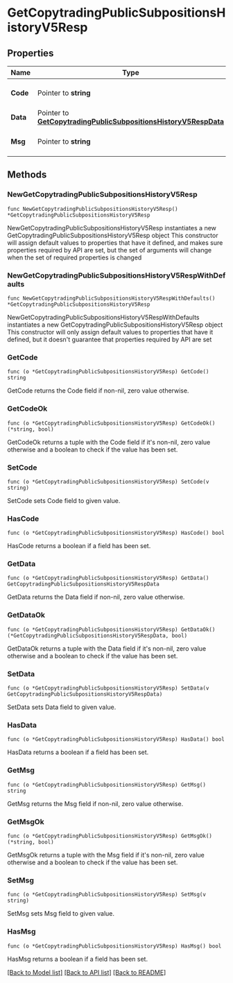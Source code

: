 # GetCopytradingPublicSubpositionsHistoryV5Resp

## Properties

Name | Type | Description | Notes
------------ | ------------- | ------------- | -------------
**Code** | Pointer to **string** |  | [optional] [default to ""]
**Data** | Pointer to [**GetCopytradingPublicSubpositionsHistoryV5RespData**](GetCopytradingPublicSubpositionsHistoryV5RespData.md) |  | [optional] 
**Msg** | Pointer to **string** |  | [optional] [default to ""]

## Methods

### NewGetCopytradingPublicSubpositionsHistoryV5Resp

`func NewGetCopytradingPublicSubpositionsHistoryV5Resp() *GetCopytradingPublicSubpositionsHistoryV5Resp`

NewGetCopytradingPublicSubpositionsHistoryV5Resp instantiates a new GetCopytradingPublicSubpositionsHistoryV5Resp object
This constructor will assign default values to properties that have it defined,
and makes sure properties required by API are set, but the set of arguments
will change when the set of required properties is changed

### NewGetCopytradingPublicSubpositionsHistoryV5RespWithDefaults

`func NewGetCopytradingPublicSubpositionsHistoryV5RespWithDefaults() *GetCopytradingPublicSubpositionsHistoryV5Resp`

NewGetCopytradingPublicSubpositionsHistoryV5RespWithDefaults instantiates a new GetCopytradingPublicSubpositionsHistoryV5Resp object
This constructor will only assign default values to properties that have it defined,
but it doesn't guarantee that properties required by API are set

### GetCode

`func (o *GetCopytradingPublicSubpositionsHistoryV5Resp) GetCode() string`

GetCode returns the Code field if non-nil, zero value otherwise.

### GetCodeOk

`func (o *GetCopytradingPublicSubpositionsHistoryV5Resp) GetCodeOk() (*string, bool)`

GetCodeOk returns a tuple with the Code field if it's non-nil, zero value otherwise
and a boolean to check if the value has been set.

### SetCode

`func (o *GetCopytradingPublicSubpositionsHistoryV5Resp) SetCode(v string)`

SetCode sets Code field to given value.

### HasCode

`func (o *GetCopytradingPublicSubpositionsHistoryV5Resp) HasCode() bool`

HasCode returns a boolean if a field has been set.

### GetData

`func (o *GetCopytradingPublicSubpositionsHistoryV5Resp) GetData() GetCopytradingPublicSubpositionsHistoryV5RespData`

GetData returns the Data field if non-nil, zero value otherwise.

### GetDataOk

`func (o *GetCopytradingPublicSubpositionsHistoryV5Resp) GetDataOk() (*GetCopytradingPublicSubpositionsHistoryV5RespData, bool)`

GetDataOk returns a tuple with the Data field if it's non-nil, zero value otherwise
and a boolean to check if the value has been set.

### SetData

`func (o *GetCopytradingPublicSubpositionsHistoryV5Resp) SetData(v GetCopytradingPublicSubpositionsHistoryV5RespData)`

SetData sets Data field to given value.

### HasData

`func (o *GetCopytradingPublicSubpositionsHistoryV5Resp) HasData() bool`

HasData returns a boolean if a field has been set.

### GetMsg

`func (o *GetCopytradingPublicSubpositionsHistoryV5Resp) GetMsg() string`

GetMsg returns the Msg field if non-nil, zero value otherwise.

### GetMsgOk

`func (o *GetCopytradingPublicSubpositionsHistoryV5Resp) GetMsgOk() (*string, bool)`

GetMsgOk returns a tuple with the Msg field if it's non-nil, zero value otherwise
and a boolean to check if the value has been set.

### SetMsg

`func (o *GetCopytradingPublicSubpositionsHistoryV5Resp) SetMsg(v string)`

SetMsg sets Msg field to given value.

### HasMsg

`func (o *GetCopytradingPublicSubpositionsHistoryV5Resp) HasMsg() bool`

HasMsg returns a boolean if a field has been set.


[[Back to Model list]](../README.md#documentation-for-models) [[Back to API list]](../README.md#documentation-for-api-endpoints) [[Back to README]](../README.md)


